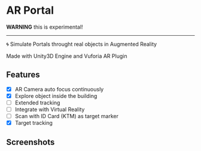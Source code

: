 # AR Portal

**WARNING** this is experimental!

---

🌀 Simulate Portals throught real objects in Augmented Reality

Made with Unity3D Engine and Vuforia AR Plugin

## Features
- [x] AR Camera auto focus continuously
- [x] Explore object inside the building
- [ ] Extended tracking
- [ ] Integrate with Virtual Reality
- [ ] Scan with ID Card (KTM) as target marker
- [x] Target tracking

## Screenshots
<!-- ![Gameplay](https://github.com/fardhanardhi/polinemaps/blob/master/images/ss.png?raw=true "Polinemaps Gameplay") -->

